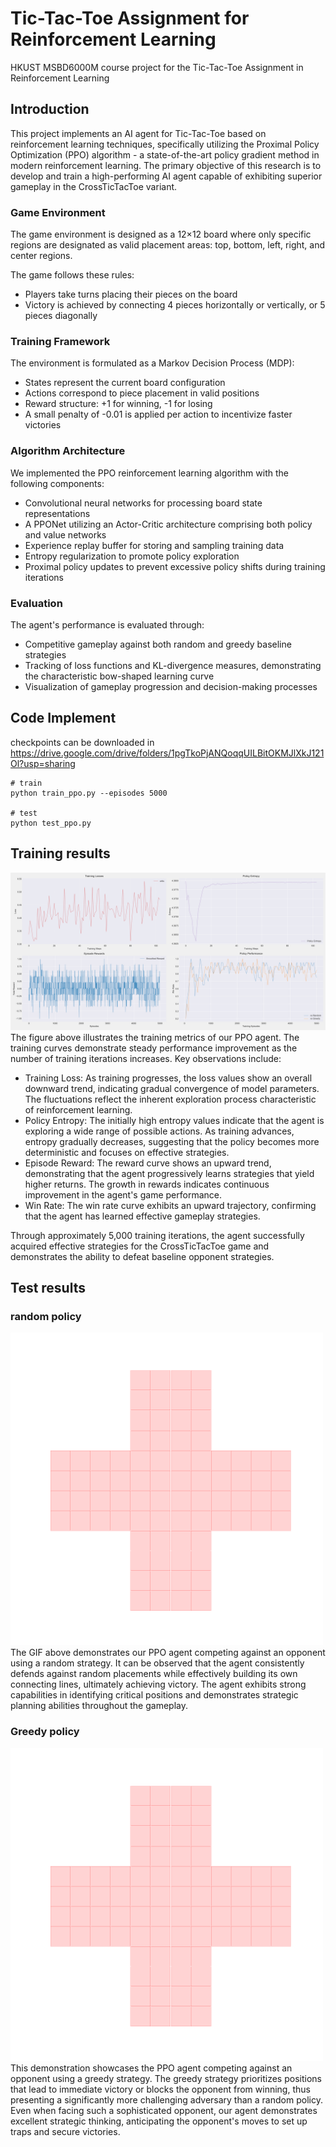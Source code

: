 # Tic-Tac-Toe Assignment for Reinforcement Learning
HKUST MSBD6000M course project for the Tic-Tac-Toe Assignment in Reinforcement Learning
## Introduction
This project implements an AI agent for Tic-Tac-Toe based on reinforcement learning techniques, specifically utilizing the Proximal Policy Optimization (PPO) algorithm - a state-of-the-art policy gradient method in modern reinforcement learning. The primary objective of this research is to develop and train a high-performing AI agent capable of exhibiting superior gameplay in the CrossTicTacToe variant.

### Game Environment
The game environment is designed as a 12×12 board where only specific regions are designated as valid placement areas: top, bottom, left, right, and center regions.

The game follows these rules:

- Players take turns placing their pieces on the board
- Victory is achieved by connecting 4 pieces horizontally or vertically, or 5 pieces diagonally
### Training Framework
The environment is formulated as a Markov Decision Process (MDP):

- States represent the current board configuration
- Actions correspond to piece placement in valid positions
- Reward structure: +1 for winning, -1 for losing
- A small penalty of -0.01 is applied per action to incentivize faster victories
### Algorithm Architecture
We implemented the PPO reinforcement learning algorithm with the following components:

- Convolutional neural networks for processing board state representations
- A PPONet utilizing an Actor-Critic architecture comprising both policy and value networks
- Experience replay buffer for storing and sampling training data
- Entropy regularization to promote policy exploration
- Proximal policy updates to prevent excessive policy shifts during training iterations
### Evaluation
The agent's performance is evaluated through:

- Competitive gameplay against both random and greedy baseline strategies
- Tracking of loss functions and KL-divergence measures, demonstrating the characteristic bow-shaped learning curve
- Visualization of gameplay progression and decision-making processes

## Code Implement

checkpoints can be downloaded in https://drive.google.com/drive/folders/1pgTkoPjANQoqqUILBitOKMJlXkJ121Ol?usp=sharing
```
# train
python train_ppo.py --episodes 5000

# test
python test_ppo.py
```

## Training results

<img src="./output/ppo_training_metrics.png" alt="ppo_training_metrics" style="zoom: 50%;" />
The figure above illustrates the training metrics of our PPO agent. The training curves demonstrate steady performance improvement as the number of training iterations increases. Key observations include:

- Training Loss: As training progresses, the loss values show an overall downward trend, indicating gradual convergence of model parameters. The fluctuations reflect the inherent exploration process characteristic of reinforcement learning.
- Policy Entropy: The initially high entropy values indicate that the agent is exploring a wide range of possible actions. As training advances, entropy gradually decreases, suggesting that the policy becomes more deterministic and focuses on effective strategies.
- Episode Reward: The reward curve shows an upward trend, demonstrating that the agent progressively learns strategies that yield higher returns. The growth in rewards indicates continuous improvement in the agent's game performance.
- Win Rate: The win rate curve exhibits an upward trajectory, confirming that the agent has learned effective gameplay strategies.

Through approximately 5,000 training iterations, the agent successfully acquired effective strategies for the CrossTicTacToe game and demonstrates the ability to defeat baseline opponent strategies.

## Test results

### random policy

<img src="./output/vs_random.gif" alt="test" style="zoom:50%;" />
The GIF above demonstrates our PPO agent competing against an opponent using a random strategy. It can be observed that the agent consistently defends against random placements while effectively building its own connecting lines, ultimately achieving victory. The agent exhibits strong capabilities in identifying critical positions and demonstrates strategic planning abilities throughout the gameplay.



### Greedy policy

<img src="./output/vs_greedy.gif" alt="test" style="zoom:50%;" />
This demonstration showcases the PPO agent competing against an opponent using a greedy strategy. The greedy strategy prioritizes positions that lead to immediate victory or blocks the opponent from winning, thus presenting a significantly more challenging adversary than a random policy. Even when facing such a sophisticated opponent, our agent demonstrates excellent strategic thinking, anticipating the opponent's moves to set up traps and secure victories.